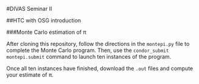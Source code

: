 #DIVAS Seminar II

##HTC with OSG introduction

###Monte Carlo estimation of π

After cloning this repository, follow the directions in the 
`montepi.py` file to complete the Monte Carlo program. Then,
use the `condor_submit montepi.submit` command to launch ten
instances of the program. 

Once all ten instances have finished, download the `.out` files
and compute your estimate of π. 